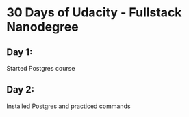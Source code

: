 # 30 Days of Udacity - Fullstack Nanodegree

## Day 1:
Started Postgres course

## Day 2:
Installed Postgres and practiced commands

